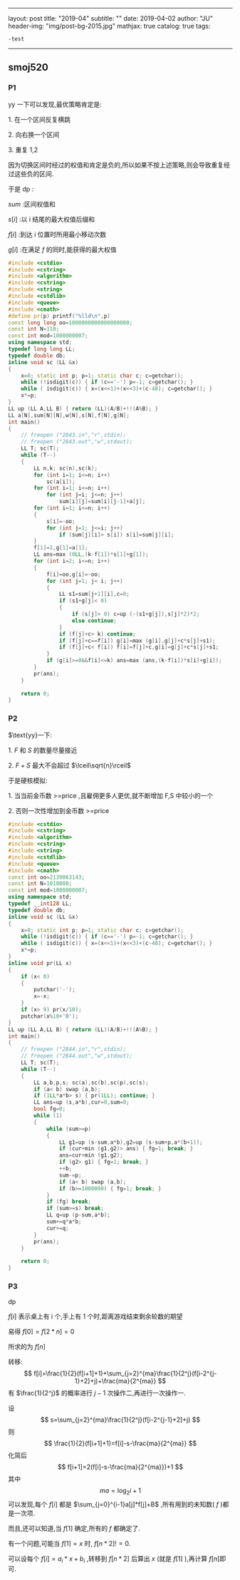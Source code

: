 ------
layout:     post
title:      "2019-04"
subtitle:   ""
date:       2019-04-02
author:     "JU"
header-img: "img/post-bg-2015.jpg"
mathjax:    true
catalog:    true
tags:

	-test

------

## smoj520

### P1

 $\text{yy}$ 一下可以发现,最优策略肯定是:  

 $\text{1.}$ 在一个区间反复横跳  

 $\text{2.}$ 向右换一个区间  

 $\text{3.}$ 重复 $\text{1,2}$   

因为切换区间时经过的权值和肯定是负的,所以如果不按上述策略,则会导致重复经过这些负的区间.  

于是  $\text{dp}$ :  

 $sum$ :区间权值和  

 $s[i]$ :以 $\text{i}$ 结尾的最大权值后缀和  

 $f[i]$ :到达 $\text{i}$ 位置时所用最小移动次数  

 $g[i]$ :在满足 $f$ 的同时,能获得的最大权值  

```cpp
#include <cstdio>
#include <cstring>
#include <algorithm>
#include <cstring>
#include <string>
#include <cstdlib>
#include <queue>
#include <cmath>
#define pr(p) printf("%lld\n",p)
const long long oo=1000000000000000000;
const int N=110;
const int mod=1000000007;
using namespace std;
typedef long long LL;
typedef double db;
inline void sc (LL &x)
{
    x=0; static int p; p=1; static char c; c=getchar();
    while (!isdigit(c)) { if (c=='-') p=-1; c=getchar(); }
    while ( isdigit(c)) { x=(x<<1)+(x<<3)+(c-48); c=getchar(); }
    x*=p;
}
LL up (LL A,LL B) { return (LL)(A/B)+!!(A%B); }
LL a[N],sum[N][N],w[N],s[N],f[N],g[N];
int main()
{
	// freopen ("2843.in","r",stdin);
	// freopen ("2843.out","w",stdout);
	LL T; sc(T);
	while (T--)
	{
		LL n,k; sc(n),sc(k);
		for (int i=1; i<=n; i++)
			sc(a[i]);
		for (int i=1; i<=n; i++)
			for (int j=i; j<=n; j++)
				sum[i][j]=sum[i][j-1]+a[j];
		for (int i=1; i<=n; i++)
		{
			s[i]=-oo;
			for (int j=1; j<=i; j++)
				if (sum[j][i]> s[i]) s[i]=sum[j][i];
		}
		f[1]=1,g[1]=a[1];
		LL ans=max (0LL,(k-f[1])*s[1]+g[1]);
		for (int i=2; i<=n; i++)
		{
			f[i]=oo,g[i]=-oo;
			for (int j=1; j< i; j++)
			{
				LL s1=sum[j+1][i],c=0;
				if (s1+g[j]< 0)
				{
					if (s[j]> 0) c=up (-(s1+g[j]),s[j]*2)*2;
					else continue;
				}
				if (f[j]+c> k) continue;
				if (f[j]+c==f[i]) g[i]=max (g[i],g[j]+c*s[j]+s1);
				if (f[j]+c< f[i]) f[i]=f[j]+c,g[i]=g[j]+c*s[j]+s1;
			}
			if (g[i]>=0&&f[i]<=k) ans=max (ans,(k-f[i])*s[i]+g[i]);
		}
		pr(ans);
	}
	
	return 0;
}

```

### P2

 $\text{yy}一下:

 $\text{1.}$ $F$ 和 $S$ 的数量尽量接近

 $\text{2.}$ $F+S$ 最大不会超过 $\lceil\sqrt{n}\rceil$

 于是硬核模拟:  

 $\text{1.}$ 当当前金币数 $\text{>=price}$ ,且雇佣更多人更优,就不断增加 $\text{F,S}$ 中较小的一个  

 $\text{2.}$ 否则一次性增加到金币数 $\text{>=price}$   

```cpp
#include <cstdio>
#include <cstring>
#include <algorithm>
#include <cstring>
#include <string>
#include <cstdlib>
#include <queue>
#include <cmath>
const int oo=2139063143;
const int N=1010000;
const int mod=1000000007;
using namespace std;
typedef __int128 LL;
typedef double db;
inline void sc (LL &x)
{
    x=0; static int p; p=1; static char c; c=getchar();
    while (!isdigit(c)) { if (c=='-') p=-1; c=getchar(); }
    while ( isdigit(c)) { x=(x<<1)+(x<<3)+(c-48); c=getchar(); }
    x*=p;
}
inline void pr(LL x)
{
    if (x< 0)
    {
        putchar('-');
        x=-x;
    }
    if (x> 9) pr(x/10);
    putchar(x%10+'0');
}
LL up (LL A,LL B) { return (LL)(A/B)+!!(A%B); }
int main()
{
	// freopen ("2844.in","r",stdin);
	// freopen ("2844.out","w",stdout);
	LL T; sc(T);
	while (T--)
	{
		LL a,b,p,s; sc(a),sc(b),sc(p),sc(s);
		if (a< b) swap (a,b);
		if (1LL*a*b> s) { pr(1LL); continue; }
		LL ans=up (s,a*b),cur=0,sum=0;
		bool fg=0;
		while (1)
		{
			while (sum>=p)
			{
				LL g1=up (s-sum,a*b),g2=up (s-sum+p,a*(b+1));
				if (cur+min (g1,g2)> ans) { fg=1; break; }
				ans=cur+min (g1,g2);
				if (g2> g1) { fg=1; break; }
				++b;
				sum-=p;
				if (a< b) swap (a,b);
				if (b>=1000000) { fg=1; break; }
			}
			if (fg) break;
			if (sum>=s) break;
			LL q=up (p-sum,a*b);
			sum+=q*a*b;
			cur+=q;
		}
		pr(ans);
	}
	
	return 0;
}
```

### P3

 $\text{dp}$   

 $f[i]$ 表示桌上有  $\text{i}$ 个,手上有 $\text{1}$ 个时,距离游戏结束剩余轮数的期望  

易得 $f[0]=f[2*n]=0$   

所求的为 $f[n]$   

转移:  
$$
f[i]=\frac{1}{2}(f[i+1]+1)+\sum_{j=2}^{ma}\frac{1}{2^j}(f[i-2^{j-1}+2]+j)+\frac{ma}{2^{ma}}
$$
有 $\frac{1}{2^j}$ 的概率进行 $j-1$ 次操作二,再进行一次操作一.  

设
$$
s=\sum_{j=2}^{ma}\frac{1}{2^j}(f[i-2^{j-1}+2]+j)
$$
则
$$
\frac{1}{2}(f[i+1]+1)=f[i]-s-\frac{ma}{2^{ma}}
$$
化简后
$$
f[i+1]=2(f[i]-s-\frac{ma}{2^{ma}})+1
$$
其中
$$
ma=\log_{2}{i}+1
$$
可以发现,每个 $f[i]$ 都是 $\sum_{j=0}^{i-1}a[j]*f[j]+B$ ,所有用到的未知数( $f$ )都是一次项.  

而且,还可以知道,当 $f[1]$ 确定,所有的 $f$ 都确定了.  

有一个问题,可能当 $f[1]=x$ 时, $f[n*2]!=0$.  

可以设每个 $f[i]=a_i*x+b_i$ ,转移到 $f[n*2]$ 后算出 $x$ (就是 $f[1]$ ),再计算 $f[n]$即可.
